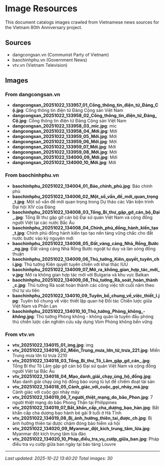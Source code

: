 # Image Resources

This document catalogs images crawled from Vietnamese news sources for the Vietnam 80th Anniversary project.

## Sources
- dangcongsan.vn (Communist Party of Vietnam)
- baochinhphu.vn (Government News)
- vtv.vn (Vietnam Television)

## Images

### From dangcongsan.vn
- **dangcongsan_20251022_133957_01_Cổng_thông_tin_điện_tử_Đảng_Cộ.jpg**: Cổng thông tin điện tử Đảng Cộng sản Việt Nam
- **dangcongsan_20251022_133958_02_Cổng_thông_tin_điện_tử_Đảng_Cộ.jpg**: Cổng thông tin điện tử Đảng Cộng sản Việt Nam
- **dangcongsan_20251022_133958_03_mic.jpg**: mic
- **dangcongsan_20251022_133958_04_Mới.jpg**: Mới
- **dangcongsan_20251022_133959_05_Mới.jpg**: Mới
- **dangcongsan_20251022_133959_06_Mới.jpg**: Mới
- **dangcongsan_20251022_133959_07_Mới.jpg**: Mới
- **dangcongsan_20251022_133959_08_Mới.jpg**: Mới
- **dangcongsan_20251022_134000_09_Mới.jpg**: Mới
- **dangcongsan_20251022_134000_10_Mới.jpg**: Mới

### From baochinhphu.vn
- **baochinhphu_20251022_134004_01_Báo_chính_phủ.jpg**: Báo chính phủ
- **baochinhphu_20251022_134006_02_Một_số_vấn_đề_mới_quan_trọng_t.jpg**: Một số vấn đề mới quan trọng trong Dự thảo các Văn kiện trình Đại hội XIV của Đảng
- **baochinhphu_20251022_134008_03_Tổng_Bí_thư_gặp_gỡ_cán_bộ_Đại_.jpg**: Tổng Bí thư gặp gỡ cán bộ Đại sứ quán Việt Nam và cộng đồng người Việt tại các nước Bắc Âu
- **baochinhphu_20251022_134008_04_Chính_phủ_đồng_hành_kiến_tạo_t.jpg**: Chính phủ đồng hành kiến tạo tạo nền tảng vững chắc cho đất nước bước vào kỷ nguyên mới
- **baochinhphu_20251022_134008_05_Đất_vàng_cảng_Nhà_Rồng_Bước_ng.jpg**: Đất vàng cảng Nhà Rồng Bước ngoặt tư duy và làn sóng đồng thuận
- **baochinhphu_20251022_134009_06_Thủ_tướng_Kiên_quyết_tuyên_chi.jpg**: Thủ tướng Kiên quyết tuyên chiến với khai thác IUU
- **baochinhphu_20251022_134009_07_Mở_ra_không_gian_hợp_tác_mới_v.jpg**: Mở ra không gian hợp tác mới với Bulgaria và khu vực Balkan
- **baochinhphu_20251022_134009_08_Thủ_tướng_Rà_soát_hoàn_thành_c.jpg**: Thủ tướng Rà soát hoàn thành các công việc tới cuối năm theo thứ tự ưu tiên
- **baochinhphu_20251022_134010_09_Tuyên_bố_chung_về_việc_thiết_l.jpg**: Tuyên bố chung về việc thiết lập quan hệ Đối tác Chiến lược giữa Việt Nam và Phần Lan
- **baochinhphu_20251022_134010_10_Thủ_tướng_Phòng_không_-_không_.jpg**: Thủ tướng Phòng không - không quân là tuyến đầu phòng thủ chiến lược cần nghiên cứu xây dựng Vòm Phòng không bền vững

### From vtv.vn
- **vtv_20251022_134015_01_img.jpg**: img
- **vtv_20251022_134016_02_Miền_Trung_mưa_lớn_từ_trưa_221.jpg**: Miền Trung mưa lớn từ trưa 2210
- **vtv_20251022_134018_03_Tổng_Bí_thư_Tô_Lâm_gặp_gỡ_cán_.jpg**: Tổng Bí thư Tô Lâm gặp gỡ cán bộ Đại sứ quán Việt Nam và cộng đồng người Việt tại Bắc Âu
- **vtv_20251022_134018_04_Mạo_danh_giải_chạy_ủng_hộ_đồng.jpg**: Mạo danh giải chạy ủng hộ đồng bào vùng lũ lụt để chiếm đoạt tài sản
- **vtv_20251022_134018_05_Cảnh_giác_với_cuộc_gọi_nháy_má.jpg**: Cảnh giác với cuộc gọi nháy máy
- **vtv_20251022_134019_06_7_người_thiệt_mạng_do_bão_Phon.jpg**: 7 người thiệt mạng do bão Phong Thần tại Philippines
- **vtv_20251022_134019_07_Bắt_khẩn_cấp_cha_dượng_bạo_hàn.jpg**: Bắt khẩn cấp cha dượng bạo hành bé gái 9 tuổi ở Hà Tĩnh
- **vtv_20251022_134019_08_Bị_ảnh_hưởng_thiên_tai_được_ch.jpg**: Bị ảnh hưởng thiên tai được chậm đóng bảo hiểm xã hội
- **vtv_20251022_134020_09_Myanmar_đột_kích_trung_tâm_lừa.jpg**: Myanmar đột kích trung tâm lừa đảo
- **vtv_20251022_134020_10_Pháp_điều_tra_vụ_cướp_giữa_ban.jpg**: Pháp điều tra vụ cướp giữa ban ngày tại bảo tàng Louvre

---
*Last updated: 2025-10-22 13:40:20*
*Total images: 30*
